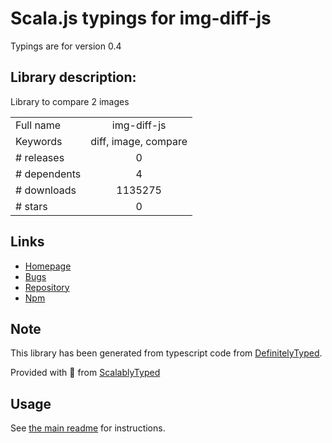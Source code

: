 
# Scala.js typings for img-diff-js

Typings are for version 0.4

## Library description:
Library to compare 2 images

|                    |                 |
| ------------------ | :-------------: |
| Full name          | img-diff-js |
| Keywords           | diff, image, compare |
| # releases         | 0 |
| # dependents       | 4 |
| # downloads        | 1135275 |
| # stars            | 0 |

## Links
- [Homepage](https://github.com/reg-viz/img-diff-js#readme)
- [Bugs](https://github.com/reg-viz/img-diff-js/issues)
- [Repository](https://github.com/reg-viz/img-diff-js)
- [Npm](https://www.npmjs.com/package/img-diff-js)
    


## Note
This library has been generated from typescript code from [DefinitelyTyped](https://definitelytyped.org).

Provided with :purple_heart: from [ScalablyTyped](https://github.com/oyvindberg/ScalablyTyped)

## Usage
See [the main readme](../../readme.md) for instructions.


